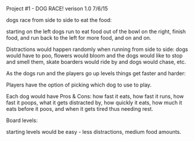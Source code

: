 Project #1 - DOG RACE! verison 1.0 7/6/15

dogs race from side to side to eat the food:

starting on the left dogs run to eat food out of the bowl on the right,
	finish food, 
	and run back to the left for more food,
	and on and on.

Distractions would happen randomly when running from side to side: dogs would have to poo, flowers would bloom and the dogs would like to stop and smell them, skate boarders would ride by and dogs would chase, etc.

As the dogs run and the players go up levels things get faster and harder: 

Players have the option of picking which dog to use to play. 

Each dog would have Pros & Cons: how fast it eats, how fast it runs, how fast it poops, what it gets distracted by, how quickly it eats, how much it eats before it poos, and when it gets tired thus needing rest. 

Board levels: 

starting levels would be easy - less distractions, medium food amounts.
 



